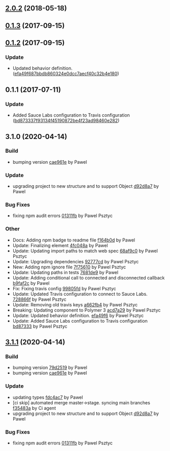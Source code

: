 <a name="2.0.2"></a>
## [2.0.2](https://github.com/advanced-rest-client/events-target-behavior/compare/2.0.0...2.0.2) (2018-05-18)




<a name="0.1.3"></a>
## [0.1.3](https://github.com/advanced-rest-client/events-target-behavior/compare/0.1.2...0.1.3) (2017-09-15)




<a name="0.1.2"></a>
## [0.1.2](https://github.com/advanced-rest-client/events-target-behavior/compare/0.1.1...0.1.2) (2017-09-15)


### Update

* Updated behavior definition. ([efa49f687bbdb860324e0dcc7aecf40c32b4e180](https://github.com/advanced-rest-client/events-target-behavior/commit/efa49f687bbdb860324e0dcc7aecf40c32b4e180))



<a name="0.1.1"></a>
## 0.1.1 (2017-07-11)


### Update

* Added Sauce Labs configuration to  Travis configuration ([bd873337f93134f45190872be4f23ad98460e282](https://github.com/advanced-rest-client/events-target-behavior/commit/bd873337f93134f45190872be4f23ad98460e282))



<a name="3.1.0"></a>
## 3.1.0 (2020-04-14)

### Build

* bumping version [cae961e](https://github.com/advanced-rest-client/events-target-mixin/commit/cae961e8eb49234dffa4f3506efba0c82d21473e) by Pawel


### Update

* upgrading project to new structure and to support Object [d92d8a7](https://github.com/advanced-rest-client/events-target-mixin/commit/d92d8a7a3a0951bd573c32af0fdb49e5b71279d9) by Pawel


### Bug Fixes

* fixing npm audit errors [01311fb](https://github.com/advanced-rest-client/events-target-mixin/commit/01311fb984d8dd4d2f4bf72edaf2647959e91de5) by Pawel Psztyc


### Other

* Docs: Adding npm badge to readme file
 [f164b0d](https://github.com/advanced-rest-client/events-target-mixin/commit/f164b0dcbe31062d04908aed8ac9aa3f57ed8b66) by Pawel
* Update: Finalizing element
 [4fc048a](https://github.com/advanced-rest-client/events-target-mixin/commit/4fc048a53bf8b6d2a92febe7ac0d14cb51b585cd) by Pawel
* Update: Updating import paths to match web spec
 [68af9c0](https://github.com/advanced-rest-client/events-target-mixin/commit/68af9c0b19b584862e157946a4afc56c9978a7b7) by Pawel Psztyc
* Update: Upgrading dependencies
 [92777cd](https://github.com/advanced-rest-client/events-target-mixin/commit/92777cd64c3fef1cce897a4550fa05490257e6a3) by Pawel Psztyc
* New: Adding npm ignore file
 [7f75610](https://github.com/advanced-rest-client/events-target-mixin/commit/7f7561031cae94329281ac687a19cb81397125d0) by Pawel Psztyc
* Update: Updating paths in tests
 [7681de9](https://github.com/advanced-rest-client/events-target-mixin/commit/7681de9106317bc4db0a0524f558646139fb5531) by Pawel
* Update: Adding conditional call to connected and disconnected callback
 [b9faf2c](https://github.com/advanced-rest-client/events-target-mixin/commit/b9faf2c5dffe360a678c76904998143b174cbc48) by Pawel
* Fix: Fixing travis config
 [99805fd](https://github.com/advanced-rest-client/events-target-mixin/commit/99805fdd45a441bb7f1235ec49b193302625db77) by Pawel Psztyc
* Update: Updated Travis configuration to connect to Sauce Labs.
 [728866f](https://github.com/advanced-rest-client/events-target-mixin/commit/728866f8715f5dd05b88134fa441f3265f100f6c) by Pawel Psztyc
* Update: Removing old travis keys
 [a662fb4](https://github.com/advanced-rest-client/events-target-mixin/commit/a662fb49de44bfe79b96462295129645dc52f620) by Pawel Psztyc
* Breaking: Updating component to Polymer 3
 [acd7a29](https://github.com/advanced-rest-client/events-target-mixin/commit/acd7a29b51c2f19267e329e629377af27f7c624d) by Pawel Psztyc
* Update: Updated behavior definition.
 [efa49f6](https://github.com/advanced-rest-client/events-target-mixin/commit/efa49f687bbdb860324e0dcc7aecf40c32b4e180) by Pawel Psztyc
* Update: Added Sauce Labs configuration to  Travis configuration
 [bd87333](https://github.com/advanced-rest-client/events-target-mixin/commit/bd873337f93134f45190872be4f23ad98460e282) by Pawel Psztyc


<a name="3.1.1"></a>
## [3.1.1](https://github.com/advanced-rest-client/events-target-mixin/compare/3.0.0...3.1.1) (2020-04-14)

### Build

* bumping version [79d2519](https://github.com/advanced-rest-client/events-target-mixin/commit/79d251984c2793a0b07a538fc1d96db157d6f5be) by Pawel
* bumping version [cae961e](https://github.com/advanced-rest-client/events-target-mixin/commit/cae961e8eb49234dffa4f3506efba0c82d21473e) by Pawel


### Update

* updating types [fdc4ac7](https://github.com/advanced-rest-client/events-target-mixin/commit/fdc4ac70ee38215fc3f3b9ec425e767b53ebbab8) by Pawel
* [ci skip] automated merge master->stage. syncing main branches [f35483a](https://github.com/advanced-rest-client/events-target-mixin/commit/f35483a6133bf7b1234a86625157961f64549583) by Ci agent
* upgrading project to new structure and to support Object [d92d8a7](https://github.com/advanced-rest-client/events-target-mixin/commit/d92d8a7a3a0951bd573c32af0fdb49e5b71279d9) by Pawel


### Bug Fixes

* fixing npm audit errors [01311fb](https://github.com/advanced-rest-client/events-target-mixin/commit/01311fb984d8dd4d2f4bf72edaf2647959e91de5) by Pawel Psztyc


